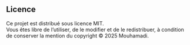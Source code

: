 ## Licence
Ce projet est distribué sous licence MIT.  
Vous êtes libre de l’utiliser, de le modifier et de le redistribuer, à condition de conserver la mention du copyright © 2025 Mouhamadi.
